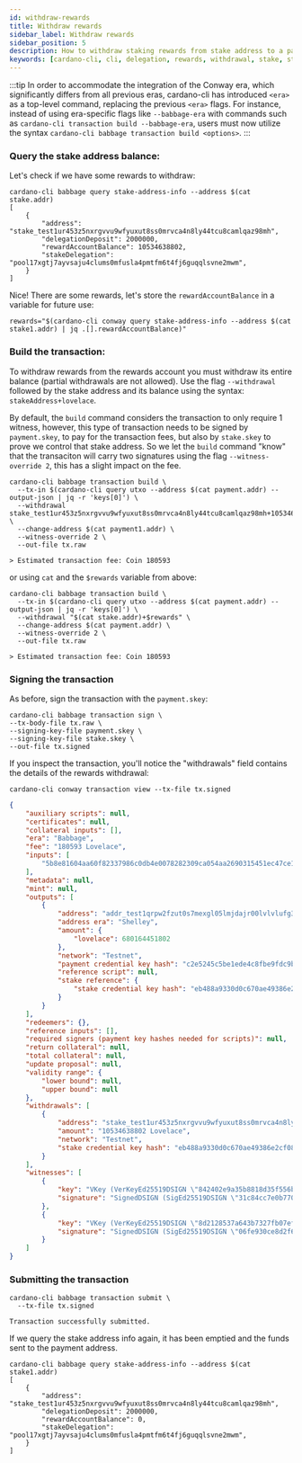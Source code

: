 ```yaml
---
id: withdraw-rewards
title: Withdraw rewards
sidebar_label: Withdraw rewards
sidebar_position: 5
description: How to withdraw staking rewards from stake address to a payment address.
keywords: [cardano-cli, cli, delegation, rewards, withdrawal, stake, stake addresses, cardano-node, transactions]
---
```


:::tip
In order to accommodate the integration of the Conway era, which significantly differs from all previous eras, cardano-cli has introduced `<era>` as a top-level command, replacing the previous `<era>` flags. For instance, instead of using era-specific flags like `--babbage-era` with commands such as `cardano-cli transaction build --babbage-era`, users must now utilize the syntax `cardano-cli babbage transaction build <options>`. 
:::

### Query the stake address balance:

Let's check if we have some rewards to withdraw:

```shell
cardano-cli babbage query stake-address-info --address $(cat stake.addr)
[
    {
        "address": "stake_test1ur453z5nxrgvvu9wfyuxut8ss0mrvca4n8ly44tcu8camlqaz98mh",
        "delegationDeposit": 2000000,
        "rewardAccountBalance": 10534638802,
        "stakeDelegation": "pool17xgtj7ayvsaju4clums0mfusla4pmtfm6t4fj6guqqlsvne2mwm",
    }
]
```

Nice! There are some rewards, let's store the `rewardAccountBalance` in a variable for future use:

```shell
rewards="$(cardano-cli conway query stake-address-info --address $(cat stake1.addr) | jq .[].rewardAccountBalance)"
```

### Build the transaction:
To withdraw rewards from the rewards account you must withdraw its entire balance (partial withdrawals are not allowed). Use the flag `--withdrawal` followed by the stake address and its balance using the syntax: `stakeAddress+lovelace`. 

By default, the `build` command considers the transaction to only require 1 witness, however, this type of transaction needs to be signed by `payment.skey`, to pay for the transaction fees, but also by `stake.skey` to prove we control that stake address. So we let the `build` command "know" that the transaciton will carry two signatures using the flag `--witness-override 2`, this has a slight impact on the fee. 

```shell
cardano-cli babbage transaction build \
  --tx-in $(cardano-cli query utxo --address $(cat payment.addr) --output-json | jq -r 'keys[0]') \
  --withdrawal stake_test1ur453z5nxrgvvu9wfyuxut8ss0mrvca4n8ly44tcu8camlqaz98mh+10534638802 \
  --change-address $(cat payment1.addr) \
  --witness-override 2 \
  --out-file tx.raw

> Estimated transaction fee: Coin 180593
```
or using `cat` and the `$rewards` variable from above:

```shell
cardano-cli babbage transaction build \
  --tx-in $(cardano-cli query utxo --address $(cat payment.addr) --output-json | jq -r 'keys[0]') \
  --withdrawal "$(cat stake.addr)+$rewards" \
  --change-address $(cat payment.addr) \
  --witness-override 2 \
  --out-file tx.raw

> Estimated transaction fee: Coin 180593
```

### Signing the transaction

As before, sign the transaction with the `payment.skey`:

```shell
cardano-cli babbage transaction sign \
--tx-body-file tx.raw \
--signing-key-file payment.skey \
--signing-key-file stake.skey \
--out-file tx.signed
```

If you inspect the transaction, you'll notice the "withdrawals" field contains the details of the rewards withdrawal:

```shell
cardano-cli conway transaction view --tx-file tx.signed
```
```json
{
    "auxiliary scripts": null,
    "certificates": null,
    "collateral inputs": [],
    "era": "Babbage",
    "fee": "180593 Lovelace",
    "inputs": [
        "5b8e81604aa60f82337986c0db4e0078282309ca054aa2690315451ec47ce1eb#0"
    ],
    "metadata": null,
    "mint": null,
    "outputs": [
        {
            "address": "addr_test1qrpw2fzut0s7mexgl05lmjdajr00lvlvlufg3qamc0d3mmhtfz9fxvxscec2ujfcdck0pqlkxe3mtx07ft2h3c03mh7q72p248",
            "address era": "Shelley",
            "amount": {
                "lovelace": 680164451802
            },
            "network": "Testnet",
            "payment credential key hash": "c2e5245c5be1ede4c8fbe9fdc9bd90deffb3ecff128883bbc3db1dee",
            "reference script": null,
            "stake reference": {
                "stake credential key hash": "eb488a9330d0c670ae49386e2cf083f63663b599fe4ad578e1f1ddfc"
            }
        }
    ],
    "redeemers": {},
    "reference inputs": [],
    "required signers (payment key hashes needed for scripts)": null,
    "return collateral": null,
    "total collateral": null,
    "update proposal": null,
    "validity range": {
        "lower bound": null,
        "upper bound": null
    },
    "withdrawals": [
        {
            "address": "stake_test1ur453z5nxrgvvu9wfyuxut8ss0mrvca4n8ly44tcu8camlqaz98mh",
            "amount": "10534638802 Lovelace",
            "network": "Testnet",
            "stake credential key hash": "eb488a9330d0c670ae49386e2cf083f63663b599fe4ad578e1f1ddfc"
        }
    ],
    "witnesses": [
        {
            "key": "VKey (VerKeyEd25519DSIGN \"842402e9a35b8818d35f556ba59df2929e3bee72c8e9bfdaa1894faed0a3b2d5\")",
            "signature": "SignedDSIGN (SigEd25519DSIGN \"31c84cc7e0b770f76acb3682c7d2e5b13c00405a0fd1fbaf3ff545be42458fb3e89c3da20162ea262a73d35f04e18257c175d8e0849d51922b8185c11920800b\")"
        },
        {
            "key": "VKey (VerKeyEd25519DSIGN \"8d2128537a643b7327fb07ef01fd8cd2f4911e0b3d096a4575d4cd4d73471896\")",
            "signature": "SignedDSIGN (SigEd25519DSIGN \"06fe930ce8d2f63fd62ab1354b2a85283fe4e6fdfc29ef605644c3f92505cd25165c2e40d4b0139240c06c86e06e835eee0d57a6783142ef5138cacad27d4d08\")"
        }
    ]
}
```


### Submitting the transaction

```shell
cardano-cli babbage transaction submit \
  --tx-file tx.signed 

Transaction successfully submitted.
```

If we query the stake address info again, it has been emptied and the funds sent to the payment address. 

```shell
cardano-cli babbage query stake-address-info --address $(cat stake1.addr)
[
    {
        "address": "stake_test1ur453z5nxrgvvu9wfyuxut8ss0mrvca4n8ly44tcu8camlqaz98mh",
        "delegationDeposit": 2000000,
        "rewardAccountBalance": 0,
        "stakeDelegation": "pool17xgtj7ayvsaju4clums0mfusla4pmtfm6t4fj6guqqlsvne2mwm",
    }
]
```